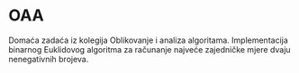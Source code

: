 # OAA
Domaća zadaća iz kolegija Oblikovanje i analiza algoritama.
Implementacija binarnog Euklidovog algoritma za računanje najveće zajedničke mjere dvaju nenegativnih brojeva. 
